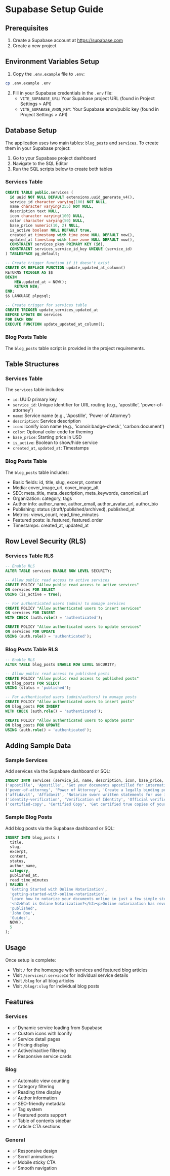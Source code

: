 # Supabase Setup Guide

## Prerequisites
1. Create a Supabase account at https://supabase.com
2. Create a new project

## Environment Variables Setup

1. Copy the `.env.example` file to `.env`:
```bash
cp .env.example .env
```

2. Fill in your Supabase credentials in the `.env` file:
   - `VITE_SUPABASE_URL`: Your Supabase project URL (found in Project Settings > API)
   - `VITE_SUPABASE_ANON_KEY`: Your Supabase anon/public key (found in Project Settings > API)

## Database Setup

The application uses two main tables: `blog_posts` and `services`. To create them in your Supabase project:

1. Go to your Supabase project dashboard
2. Navigate to the SQL Editor
3. Run the SQL scripts below to create both tables

### Services Table

```sql
CREATE TABLE public.services (
  id uuid NOT NULL DEFAULT extensions.uuid_generate_v4(),
  service_id character varying(100) NOT NULL,
  name character varying(255) NOT NULL,
  description text NULL,
  icon character varying(100) NULL,
  color character varying(50) NULL,
  base_price numeric(10, 2) NULL,
  is_active boolean NULL DEFAULT true,
  created_at timestamp with time zone NULL DEFAULT now(),
  updated_at timestamp with time zone NULL DEFAULT now(),
  CONSTRAINT services_pkey PRIMARY KEY (id),
  CONSTRAINT services_service_id_key UNIQUE (service_id)
) TABLESPACE pg_default;

-- Create trigger function if it doesn't exist
CREATE OR REPLACE FUNCTION update_updated_at_column()
RETURNS TRIGGER AS $$
BEGIN
    NEW.updated_at = NOW();
    RETURN NEW;
END;
$$ LANGUAGE plpgsql;

-- Create trigger for services table
CREATE TRIGGER update_services_updated_at
BEFORE UPDATE ON services
FOR EACH ROW
EXECUTE FUNCTION update_updated_at_column();
```

### Blog Posts Table

The `blog_posts` table script is provided in the project requirements.

## Table Structures

### Services Table

The `services` table includes:
- `id`: UUID primary key
- `service_id`: Unique identifier for URL routing (e.g., 'apostille', 'power-of-attorney')
- `name`: Service name (e.g., 'Apostille', 'Power of Attorney')
- `description`: Service description
- `icon`: Iconify icon name (e.g., 'iconoir:badge-check', 'carbon:document')
- `color`: Optional color code for theming
- `base_price`: Starting price in USD
- `is_active`: Boolean to show/hide service
- `created_at`, `updated_at`: Timestamps

### Blog Posts Table

The `blog_posts` table includes:
- Basic fields: id, title, slug, excerpt, content
- Media: cover_image_url, cover_image_alt
- SEO: meta_title, meta_description, meta_keywords, canonical_url
- Organization: category, tags
- Author info: author_name, author_email, author_avatar_url, author_bio
- Publishing: status (draft/published/archived), published_at
- Metrics: views_count, read_time_minutes
- Featured posts: is_featured, featured_order
- Timestamps: created_at, updated_at

## Row Level Security (RLS)

### Services Table RLS

```sql
-- Enable RLS
ALTER TABLE services ENABLE ROW LEVEL SECURITY;

-- Allow public read access to active services
CREATE POLICY "Allow public read access to active services"
ON services FOR SELECT
USING (is_active = true);

-- For authenticated users (admin) to manage services
CREATE POLICY "Allow authenticated users to insert services"
ON services FOR INSERT
WITH CHECK (auth.role() = 'authenticated');

CREATE POLICY "Allow authenticated users to update services"
ON services FOR UPDATE
USING (auth.role() = 'authenticated');
```

### Blog Posts Table RLS

```sql
-- Enable RLS
ALTER TABLE blog_posts ENABLE ROW LEVEL SECURITY;

-- Allow public read access to published posts
CREATE POLICY "Allow public read access to published posts"
ON blog_posts FOR SELECT
USING (status = 'published');

-- For authenticated users (admin/authors) to manage posts
CREATE POLICY "Allow authenticated users to insert posts"
ON blog_posts FOR INSERT
WITH CHECK (auth.role() = 'authenticated');

CREATE POLICY "Allow authenticated users to update posts"
ON blog_posts FOR UPDATE
USING (auth.role() = 'authenticated');
```

## Adding Sample Data

### Sample Services

Add services via the Supabase dashboard or SQL:

```sql
INSERT INTO services (service_id, name, description, icon, base_price, is_active) VALUES
('apostille', 'Apostille', 'Get your documents apostilled for international use. Valid in over 120 countries under the Hague Convention.', 'iconoir:badge-check', 119.00, true),
('power-of-attorney', 'Power of Attorney', 'Create a legally binding power of attorney document that allows someone to act on your behalf.', 'carbon:document', 119.00, true),
('affidavit', 'Affidavit', 'Notarize sworn written statements for use in legal proceedings or official matters.', 'carbon:document-signed', 89.00, true),
('identity-verification', 'Verification of Identity', 'Official verification of identity for visa applications, banking, and legal purposes.', 'carbon:id-management', 119.00, true),
('certified-copy', 'Certified Copy', 'Get certified true copies of your important documents such as diplomas, IDs, and certificates.', 'carbon:copy-file', 79.00, true);
```

### Sample Blog Posts

Add blog posts via the Supabase dashboard or SQL:

```sql
INSERT INTO blog_posts (
  title,
  slug,
  excerpt,
  content,
  status,
  author_name,
  category,
  published_at,
  read_time_minutes
) VALUES (
  'Getting Started with Online Notarization',
  'getting-started-with-online-notarization',
  'Learn how to notarize your documents online in just a few simple steps.',
  '<h2>What is Online Notarization?</h2><p>Online notarization has revolutionized the way we handle legal documents...</p><h2>How Does It Work?</h2><p>The process is simple and secure...</p>',
  'published',
  'John Doe',
  'Guides',
  NOW(),
  5
);
```

## Usage

Once setup is complete:
- Visit `/` for the homepage with services and featured blog articles
- Visit `/services/:serviceId` for individual service details
- Visit `/blog` for all blog articles
- Visit `/blog/:slug` for individual blog posts

## Features

### Services
- ✅ Dynamic service loading from Supabase
- ✅ Custom icons with Iconify
- ✅ Service detail pages
- ✅ Pricing display
- ✅ Active/inactive filtering
- ✅ Responsive service cards

### Blog
- ✅ Automatic view counting
- ✅ Category filtering
- ✅ Reading time display
- ✅ Author information
- ✅ SEO-friendly metadata
- ✅ Tag system
- ✅ Featured posts support
- ✅ Table of contents sidebar
- ✅ Article CTA sections

### General
- ✅ Responsive design
- ✅ Scroll animations
- ✅ Mobile sticky CTA
- ✅ Smooth navigation
